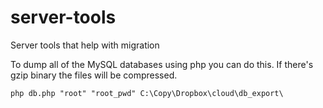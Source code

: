 # server-tools
Server tools that help with migration

To dump all of the MySQL databases using php you can do this.
If there's gzip binary the files will be compressed.

```
php db.php "root" "root_pwd" C:\Copy\Dropbox\cloud\db_export\
```
